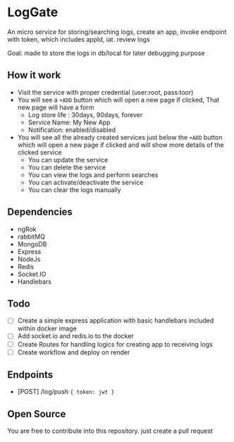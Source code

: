 # LogGate
An micro service for storing/searching logs, create an app, invoke endpoint with token, which includes appId, iat. review logs

Goal: made to store the logs in db/local for later debugging purpose

## How it work

- Visit the service with proper credential (user:root, pass:toor)
- You will see a `+ADD` button which will open a new page if clicked, That new page will have a form
  - Log store life : 30days, 90days, forever
  - Service Name: My New App
  - Notification: enabled/disabled
- You will see all the already created services just below the `+ADD` button which will open a new page if clicked and will show more details of the clicked service
  - You can update the service
  - You can delete the service
  - You can view the logs and perform searches
  - You can activate/deactivate the service
  - You can clear the logs manually

## Dependencies

- ngRok
- rabbitMQ
- MongoDB
- Express
- NodeJs
- Redis
- Socket.IO
- Handlebars

## Todo

- [ ] Create a simple express application with basic handlebars included within docker image
- [ ] Add socket.io and redis.io to the docker
- [ ] Create Routes for handling logics for creating app to receiving logs
- [ ] Create workflow and deploy on render

## Endpoints

- [POST] /log/push `{ token: jwt }`

## Open Source

You are free to contribute into this repository. just create a pull request
